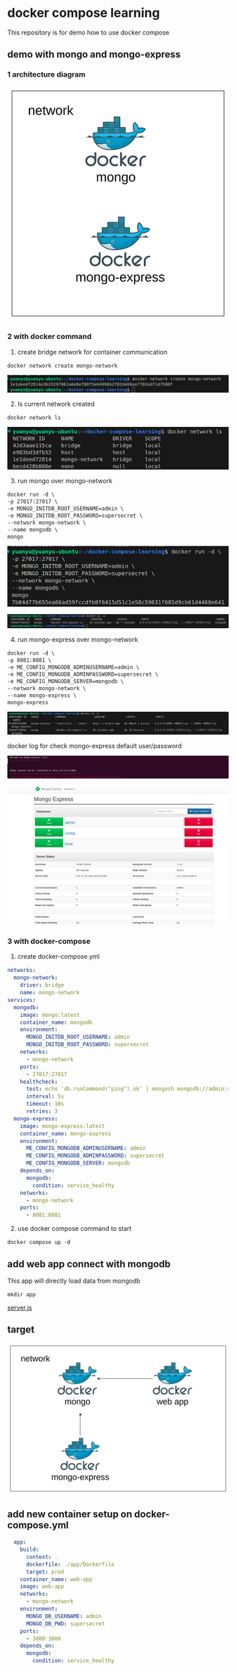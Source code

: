 # docker compose learning

This repository is for demo how to use docker compose


## demo with mongo and mongo-express

### 1 architecture diagram

![architecture](architecture.png)

### 2 with docker command

1. create bridge network for container communication

```shell
docker network create mongo-network
```

![network-created](network-created.png)

2. ls current network created

```shell
docker network ls
```
![network-ls](network-ls.png)

3. run mongo over mongo-network

```shell
docker run -d \
-p 27017:27017 \
-e MONGO_INITDB_ROOT_USERNAME=admin \
-e MONGO_INITDB_ROOT_PASSWORD=supersecret \
--network mongo-network \
--name mongodb \
mongo
```

![docker-mongo](docker-mongo.png)

![mongo-container](mongo-container.png)

4. run mongo-express over mongo-network

```shell
docker run -d \
-p 8081:8081 \
-e ME_CONFIG_MONGODB_ADMINUSERNAME=admin \
-e ME_CONFIG_MONGODB_ADMINPASSWORD=supersecret \
-e ME_CONFIG_MONGODB_SERVER=mongodb \
--network mongo-network \
--name mongo-express \
mongo-express
```

![mongo-express-container](mongo-express-container.png)

docker log for check mongo-express default user/password

![docker-log-for-mongo-express](docker-log-for-mongo-express.png)

![login-web-page](login-web-page.png)

### 3 with docker-compose 

1. create docker-compose.yml

```yaml
networks:
  mongo-network:
    driver: bridge
    name: mongo-network
services:
  mongodb:
    image: mongo:latest
    container_name: mongodb
    environment:
      MONGO_INITDB_ROOT_USERNAME: admin
      MONGO_INITDB_ROOT_PASSWORD: supersecret
    networks:
      - mongo-network
    ports:
      - 27017:27017
    healthcheck:
      test: echo 'db.runCommand("ping").ok' | mongosh mongodb://admin:supersecret@localhost:27017/ --quiet
      interval: 5s
      timeout: 10s
      retries: 3
  mongo-express:
    image: mongo-express:latest
    container_name: mongo-express
    environment:
      ME_CONFIG_MONGODB_ADMINUSERNAME: admin
      ME_CONFIG_MONGODB_ADMINPASSWORD: supersecret
      ME_CONFIG_MONGODB_SERVER: mongodb
    depends_on:
      mongodb:
        condition: service_healthy
    networks:
      - mongo-network
    ports:
      - 8081:8081 
```

2. use docker compose command to start
```shell
docker compose up -d
```

## add web app connect with mongodb

This app will directly load data from mongodb

```shell
mkdir app
```

[server.js](./app/server.js)

## target 

![deploy-app-with-mongo](deploy-app-with-mongo.png)

## add new container setup on docker-compose.yml

```yaml
  app:
    build:
      context: .
      dockerfile: ./app/Dockerfile
      target: prod
    container_name: web-app
    image: web-app
    networks:
      - mongo-network
    environment:
      MONGO_DB_USERNAME: admin
      MONGO_DB_PWD: supersecret
    ports:
      - 3000:3000
    depends_on:
      mongodb:
        condition: service_healthy
```
